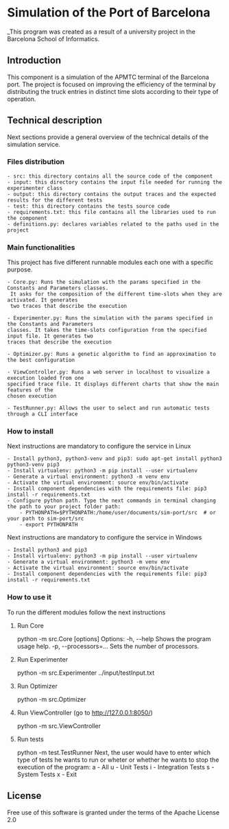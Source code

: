 # Simulation of the Port of Barcelona

_This program was created as a result of a university project in the Barcelona School of Informatics.

## Introduction

This component is a simulation of the APMTC terminal of the Barcelona port. The project is focused on improving the efficiency of the terminal by distributing the truck entries in distinct time slots according to their type of operation. 

## Technical description

Next sections provide a general overview of the technical details of the simulation service.

### Files distribution

    - src: this directory contains all the source code of the component
    - input: this directory contains the input file needed for running the experimenter class
    - output: this directory contains the output traces and the expected results for the different tests
    - test: this directory contains the tests source code
    - requirements.txt: this file contains all the libraries used to run the component
    - definitions.py: declares variables related to the paths used in the project

### Main functionalities

This project has five different runnable modules each one with a specific purpose.

    - Core.py: Runs the simulation with the params specified in the Constants and Parameters classes.
     It asks for the composition of the different time-slots when they are activated. It generates 
     two traces that describe the execution
    
    - Experimenter.py: Runs the simulation with the params specified in the Constants and Parameters 
    classes. It takes the time-slots configuration from the specified input file. It generates two 
    traces that describe the execution
    
    - Optimizer.py: Runs a genetic algorithm to find an approximation to the best configuration
    
    - ViewController.py: Runs a web server in localhost to visualize a execution loaded from one 
    specified trace file. It displays different charts that show the main features of the 
    chosen execution
    
    - TestRunner.py: Allows the user to select and run automatic tests through a CLI interface

### How to install

Next instructions are mandatory to configure the service in Linux

    - Install python3, python3-venv and pip3: sudo apt-get install python3 python3-venv pip3
    - Install virtualenv: python3 -m pip install --user virtualenv
    - Generate a virtual environment: python3 -m venv env
    - Activate the virtual environment: source env/bin/activate
    - Install component dependencies with the requirements file: pip3 install -r requirements.txt
    - Configure python path. Type the next commands in terminal changing the path to your project folder path: 
        - PYTHONPATH=$PYTHONPATH:/home/user/documents/sim-port/src  # or your path to sim-port/src
        - export PYTHONPATH

Next instructions are mandatory to configure the service in Windows

    - Install python3 and pip3
    - Install virtualenv: python3 -m pip install --user virtualenv
    - Generate a virtual environment: python3 -m venv env
    - Activate the virtual environment: source env/bin/activate
    - Install component dependencies with the requirements file: pip3 install -r requirements.txt

### How to use it

To run the different modules follow the next instructions

1. Run Core
    
    python -m src.Core [options]
    Options:
    -h, --help              Shows the program usage help.
    -p, --processors=...    Sets the number of processors.
    
2. Run Experimenter

    python -m src.Experimenter ../input/testInput.txt
    
3. Run Optimizer

    python -m src.Optimizer

4. Run ViewController (go to http://127.0.0.1:8050/)

    python -m src.ViewController

5. Run tests

    python -m test.TestRunner
    Next, the user would have to enter which type of tests he wants to run or wheter or 
    whether he wants to stop the execution of the program:
        a - All
        u - Unit Tests
        i - Integration Tests
        s - System Tests
        x - Exit
    
## License

Free use of this software is granted under the terms of the Apache License 2.0
